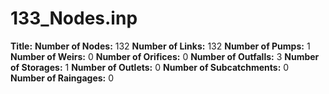 # 133_Nodes.inp
**Title:** 
**Number of Nodes:** 132
**Number of Links:** 132
**Number of Pumps:** 1
**Number of Weirs:** 0
**Number of Orifices:** 0
**Number of Outfalls:** 3
**Number of Storages:** 1
**Number of Outlets:** 0
**Number of Subcatchments:** 0
**Number of Raingages:** 0

